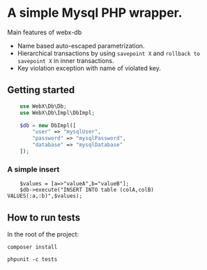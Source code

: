 # A simple Mysql PHP wrapper.
Main features of webx-db

* Name based auto-escaped parametrization.
* Hierarchical transactions by using `savepoint X` and `rollback to savepoint X` in inner transactions.
* Key violation exception with name of violated key.

## Getting started
```php
    use WebX\Db\Db;
    use WebX\Db\Impl\DbImpl;

    $db = new DbImpl([
        "user" => "mysqlUser",
        "password" => "mysqlPassword",
        "database" => "mysqlDatabase"
    ]);
```
### A simple insert
```
    $values = [a=>"valueA",b="valueB"];
    $db->execute("INSERT INTO table (colA,colB) VALUES(:a,:b)",$values);
```

## How to run tests
In the root of the project:

  `composer install`

  `phpunit -c tests`

